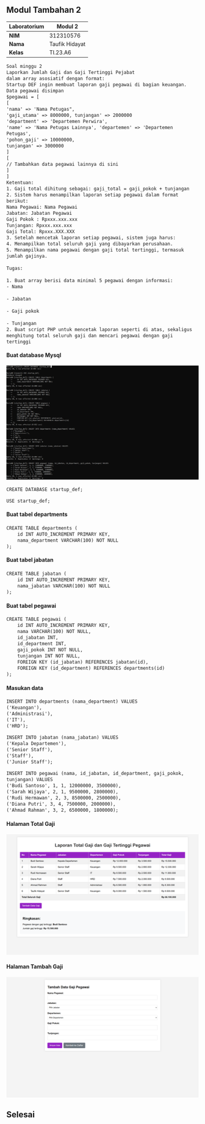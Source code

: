 ## Modul Tambahan 2
| Laboratorium | Modul 2
|-------|---------
| **NIM**   | 312310576
| **Nama** | Taufik Hidayat
| **Kelas** | TI.23.A6
```
Soal minggu 2
Laporkan Jumlah Gaji dan Gaji Tertinggi Pejabat
dalam array asosiatif dengan format:
Startup DEF ingin membuat laporan gaji pegawai di bagian keuangan. Data pegawai disimpan
$pegawai = [
[
'nama' => 'Nama Petugas",
'gaji_utama' => 8000000, tunjangan' => 2000000
'department' => 'Departemen Perwira',
'name' => 'Nama Petugas Lainnya', 'departemen' => 'Departemen Petugas',
'pohon_gaji' => 10000000,
tunjangan' => 3000000
]
[
// Tambahkan data pegawai lainnya di sini
]
]
Ketentuan:
1. Gaji total dihitung sebagai: gaji_total = gaji_pokok + tunjangan
2. Sistem harus menampilkan laporan setiap pegawai dalam format berikut:
Nama Pegawai: Nama Pegawai
Jabatan: Jabatan Pegawai
Gaji Pokok : Rpxxx.xxx.xxx
Tunjangan: Rpxxx.xxx.xxx
Gaji Total: Rpxxx.XXX.XXX
3. Setelah mencetak laporan setiap pegawai, sistem juga harus: 
4. Menampilkan total seluruh gaji yang dibayarkan perusahaan.
5. Menampilkan nama pegawai dengan gaji total tertinggi, termasuk jumlah gajinya.

Tugas:

1. Buat array berisi data minimal 5 pegawai dengan informasi:
- Nama

- Jabatan

- Gaji pokok

- Tunjangan
2. Buat script PHP untuk mencetak laporan seperti di atas, sekaligus menghitung total seluruh gaji dan mencari pegawai dengan gaji tertinggi
```

#### Buat database Mysql

![image](ss/ss1.png)

```
CREATE DATABASE startup_def;
```
```
USE startup_def;
```
#### Buat tabel departments
```
CREATE TABLE departments (
    id INT AUTO_INCREMENT PRIMARY KEY,
    nama_department VARCHAR(100) NOT NULL
);
```
#### Buat tabel jabatan
```
CREATE TABLE jabatan (
    id INT AUTO_INCREMENT PRIMARY KEY,
    nama_jabatan VARCHAR(100) NOT NULL
);
```
#### Buat tabel pegawai
```
CREATE TABLE pegawai (
    id INT AUTO_INCREMENT PRIMARY KEY,
    nama VARCHAR(100) NOT NULL,
    id_jabatan INT,
    id_department INT,
    gaji_pokok INT NOT NULL,
    tunjangan INT NOT NULL,
    FOREIGN KEY (id_jabatan) REFERENCES jabatan(id),
    FOREIGN KEY (id_department) REFERENCES departments(id)
);
```
#### Masukan data
```
INSERT INTO departments (nama_department) VALUES 
('Keuangan'),
('Administrasi'),
('IT'),
('HRD');
```
```
INSERT INTO jabatan (nama_jabatan) VALUES
('Kepala Departemen'),
('Senior Staff'),
('Staff'),
('Junior Staff');
```
```
INSERT INTO pegawai (nama, id_jabatan, id_department, gaji_pokok, tunjangan) VALUES
('Budi Santoso', 1, 1, 12000000, 3500000),
('Sarah Wijaya', 2, 1, 9500000, 2800000),
('Rudi Hermawan', 2, 3, 8500000, 2500000),
('Diana Putri', 3, 4, 7500000, 2000000),
('Ahmad Rahman', 3, 2, 6500000, 1800000);
```
#### Halaman Total Gaji


![image](ss/ss2.png)


#### Halaman Tambah Gaji

![image](ss/ss3.png)

## Selesai
